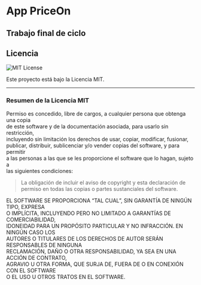 # App PriceOn
Trabajo final de ciclo
---

## Licencia

![MIT License](https://img.shields.io/badge/license-MIT-blue.svg)

Este proyecto está bajo la Licencia MIT.  

---

### Resumen de la Licencia MIT

Permiso es concedido, libre de cargos, a cualquier persona que obtenga una copia  
de este software y de la documentación asociada, para usarlo sin restricción,  
incluyendo sin limitación los derechos de usar, copiar, modificar, fusionar,  
publicar, distribuir, sublicenciar y/o vender copias del software, y para permitir  
a las personas a las que se les proporcione el software que lo hagan, sujeto a  
las siguientes condiciones:

> La obligación de incluir el aviso de copyright y esta 
> declaración de permiso en todas las copias o partes sustanciales del software.

EL SOFTWARE SE PROPORCIONA “TAL CUAL”, SIN GARANTÍA DE NINGÚN TIPO, EXPRESA  
O IMPLÍCITA, INCLUYENDO PERO NO LIMITADO A GARANTÍAS DE COMERCIABILIDAD,  
IDONEIDAD PARA UN PROPÓSITO PARTICULAR Y NO INFRACCIÓN. EN NINGÚN CASO LOS  
AUTORES O TITULARES DE LOS DERECHOS DE AUTOR SERÁN RESPONSABLES DE NINGUNA  
RECLAMACIÓN, DAÑO O OTRA RESPONSABILIDAD, YA SEA EN UNA ACCIÓN DE CONTRATO,  
AGRAVIO U OTRA FORMA, QUE SURJA DE, FUERA DE O EN CONEXIÓN CON EL SOFTWARE  
O EL USO U OTROS TRATOS EN EL SOFTWARE.
